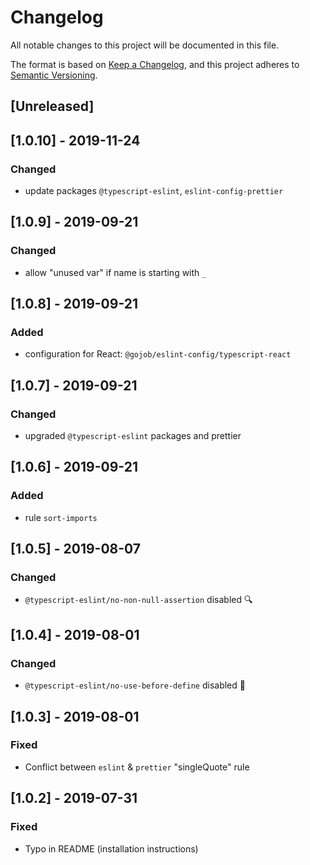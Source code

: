 # Changelog

All notable changes to this project will be documented in this file.

The format is based on [Keep a Changelog](https://keepachangelog.com/en/1.0.0/),
and this project adheres to [Semantic Versioning](https://semver.org/spec/v2.0.0.html).

## [Unreleased]

## [1.0.10] - 2019-11-24

### Changed

- update packages `@typescript-eslint`, `eslint-config-prettier`

## [1.0.9] - 2019-09-21

### Changed

- allow "unused var" if name is starting with `_`

## [1.0.8] - 2019-09-21

### Added

- configuration for React: `@gojob/eslint-config/typescript-react`

## [1.0.7] - 2019-09-21

### Changed

- upgraded `@typescript-eslint` packages and prettier

## [1.0.6] - 2019-09-21

### Added

- rule `sort-imports`

## [1.0.5] - 2019-08-07

### Changed

- `@typescript-eslint/no-non-null-assertion` disabled 🔍

## [1.0.4] - 2019-08-01

### Changed

- `@typescript-eslint/no-use-before-define` disabled 🤸

## [1.0.3] - 2019-08-01

### Fixed

- Conflict between `eslint` & `prettier` "singleQuote" rule

## [1.0.2] - 2019-07-31

### Fixed

- Typo in README (installation instructions)
